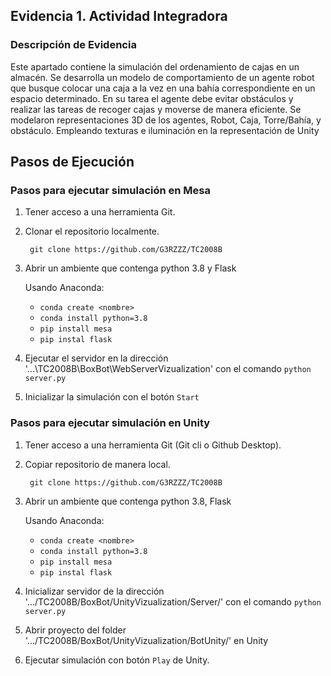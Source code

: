 ## Evidencia 1. Actividad Integradora

### Descripción de Evidencia
Este apartado contiene la simulación del ordenamiento de cajas en un almacén. 
Se desarrolla un modelo de comportamiento de un agente robot que busque colocar una caja a la vez en una bahía correspondiente en un espacio determinado. 
En su tarea el agente debe evitar obstáculos y realizar las tareas de recoger cajas y moverse de manera eficiente. 
Se modelaron representaciones 3D de los agentes, Robot, Caja, Torre/Bahía, y obstáculo. 
Empleando texturas e iluminación en la representación de Unity

## Pasos de Ejecución

### Pasos para ejecutar simulación en Mesa

1. Tener acceso a una herramienta Git.

2. Clonar el repositorio localmente.

        git clone https://github.com/G3RZZZ/TC2008B

3. Abrir un ambiente que contenga python 3.8 y Flask
    
    Usando Anaconda:

    - ```conda create <nombre>```
    - ```conda install python=3.8```
    - ```pip install mesa```
    - ```pip instal flask```

4. Ejecutar el servidor en la dirección '...\TC2008B\BoxBot\WebServerVizualization' con el comando ```python server.py```

5. Inicializar la simulación con el botón ```Start```

### Pasos para ejecutar simulación en Unity

1.	Tener acceso a una herramienta Git (Git cli o Github Desktop).

2. Copiar repositorio de manera local.

        git clone https://github.com/G3RZZZ/TC2008B

3. Abrir un ambiente que contenga python 3.8, Flask

    Usando Anaconda:

    - ```conda create <nombre>```
    - ```conda install python=3.8```
    - ```pip install mesa```
    - ```pip instal flask```

4. Inicializar servidor de la dirección '.../TC2008B/BoxBot/UnityVizualization/Server/' con el comando ```python server.py```

5. Abrir proyecto del folder '.../TC2008B/BoxBot/UnityVizualization/BotUnity/' en Unity

6. Ejecutar simulación con botón ```Play``` de Unity.



